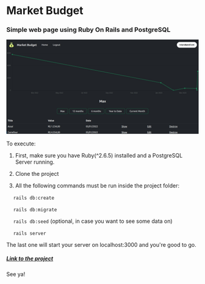 # Market Budget

### Simple web page using Ruby On Rails and PostgreSQL

![Image](https://github.com/vmpires/vmpires/blob/main/market_budget.jpg)

To execute:  
1. First, make sure you have Ruby(^2.6.5) installed and a PostgreSQL Server running.


2.  Clone the project


3. All the following commands must be run inside the project folder: 

&emsp; `rails db:create` 

&emsp; `rails db:migrate` 

&emsp; `rails db:seed`  (optional, in case you want to see some data on)
 
&emsp; `rails server` 

The last one will start your server on localhost:3000 and you're good to go.

##### [Link to the project](https://shorturl.at/eotIV)

See ya!
